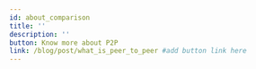 ```yaml
---
id: about_comparison
title: ''
description: ''
button: Know more about P2P
link: /blog/post/what_is_peer_to_peer #add button link here
---
```

